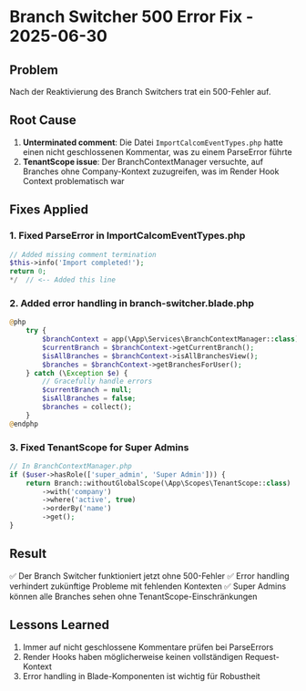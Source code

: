 # Branch Switcher 500 Error Fix - 2025-06-30

## Problem
Nach der Reaktivierung des Branch Switchers trat ein 500-Fehler auf.

## Root Cause
1. **Unterminated comment**: Die Datei `ImportCalcomEventTypes.php` hatte einen nicht geschlossenen Kommentar, was zu einem ParseError führte
2. **TenantScope issue**: Der BranchContextManager versuchte, auf Branches ohne Company-Kontext zuzugreifen, was im Render Hook Context problematisch war

## Fixes Applied

### 1. Fixed ParseError in ImportCalcomEventTypes.php
```php
// Added missing comment termination
$this->info('Import completed!');
return 0;
*/  // <-- Added this line
```

### 2. Added error handling in branch-switcher.blade.php
```php
@php
    try {
        $branchContext = app(\App\Services\BranchContextManager::class);
        $currentBranch = $branchContext->getCurrentBranch();
        $isAllBranches = $branchContext->isAllBranchesView();
        $branches = $branchContext->getBranchesForUser();
    } catch (\Exception $e) {
        // Gracefully handle errors
        $currentBranch = null;
        $isAllBranches = false;
        $branches = collect();
    }
@endphp
```

### 3. Fixed TenantScope for Super Admins
```php
// In BranchContextManager.php
if ($user->hasRole(['super_admin', 'Super Admin'])) {
    return Branch::withoutGlobalScope(\App\Scopes\TenantScope::class)
        ->with('company')
        ->where('active', true)
        ->orderBy('name')
        ->get();
}
```

## Result
✅ Der Branch Switcher funktioniert jetzt ohne 500-Fehler
✅ Error handling verhindert zukünftige Probleme mit fehlenden Kontexten
✅ Super Admins können alle Branches sehen ohne TenantScope-Einschränkungen

## Lessons Learned
1. Immer auf nicht geschlossene Kommentare prüfen bei ParseErrors
2. Render Hooks haben möglicherweise keinen vollständigen Request-Kontext
3. Error handling in Blade-Komponenten ist wichtig für Robustheit